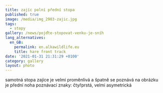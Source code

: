 ```yaml
---
title: zajíc polní přední stopa
published: true
image: /media/img_2903-zajic.jpg
tags:
  - stopy
gallery: /news/pojďte-stopovat-venku-je-sníh
lang_alternatives:
  en_GB:
    permalink: en.alkawildlife.eu
    title: hare front track
date: '2021-01-31 21:31:29 +0100'
category: gallery
layout: photo
---
```

samotná stopa zajíce je velmi proměnlivá a špatně se poznává
na obrázku je přední noha
poznávací znaky: čtyřprstá, velmi asymetrická
